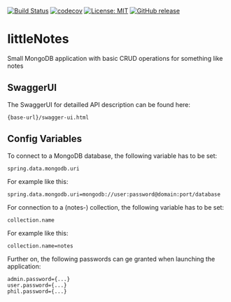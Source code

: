 [![Build Status](https://travis-ci.org/pixelstuermer/littleNotes.svg?branch=master)](https://travis-ci.org/pixelstuermer/littleNotes)
[![codecov](https://codecov.io/gh/pixelstuermer/littleNotes/branch/master/graph/badge.svg)](https://codecov.io/gh/pixelstuermer/littleNotes)
[![License: MIT](https://img.shields.io/badge/License-MIT-yellow.svg)](https://opensource.org/licenses/MIT)
[![GitHub release](https://img.shields.io/github/release/pixelstuermer/littleNotes.svg)]()

# littleNotes
Small MongoDB application with basic CRUD operations for something like notes

## SwaggerUI
The SwaggerUI for detailled API description can be found here:

    {base-url}/swagger-ui.html

## Config Variables
To connect to a MongoDB database, the following variable has to be set:

    spring.data.mongodb.uri

For example like this:

    spring.data.mongodb.uri=mongodb://user:password@domain:port/database

For connection to a (notes-) collection, the following variable has to be set:

    collection.name

For example like this:

    collection.name=notes

Further on, the following passwords can ge granted when launching the application:

    admin.password={...}
    user.password={...}
    phil.password={...}
